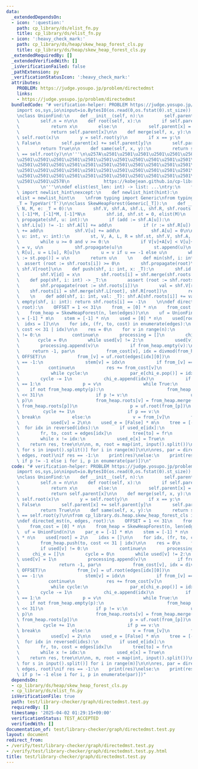 ```yaml
---
data:
  _extendedDependsOn:
  - icon: ':question:'
    path: cp_library/ds/elist_fn.py
    title: cp_library/ds/elist_fn.py
  - icon: ':heavy_check_mark:'
    path: cp_library/ds/heap/skew_heap_forest_cls.py
    title: cp_library/ds/heap/skew_heap_forest_cls.py
  _extendedRequiredBy: []
  _extendedVerifiedWith: []
  _isVerificationFailed: false
  _pathExtension: py
  _verificationStatusIcon: ':heavy_check_mark:'
  attributes:
    PROBLEM: https://judge.yosupo.jp/problem/directedmst
    links:
    - https://judge.yosupo.jp/problem/directedmst
  bundledCode: "# verification-helper: PROBLEM https://judge.yosupo.jp/problem/directedmst\n\
    import os,sys,io\ninput=io.BytesIO(os.read(0,os.fstat(0).st_size)).readline\n\n\
    \nclass UnionFind:\n    def __init__(self, n):\n        self.parent = [-1] * n\n\
    \        self.n = n\n\n    def root(self, x):\n        if self.parent[x] < 0:\n\
    \            return x\n        else:\n            self.parent[x] = self.root(self.parent[x])\n\
    \            return self.parent[x]\n\n    def merge(self, x, y):\n        x =\
    \ self.root(x)\n        y = self.root(y)\n        if x == y:\n            return\
    \ False\n        self.parent[x] += self.parent[y]\n        self.parent[y] = x\n\
    \        return True\n\n    def same(self, x, y):\n        return self.root(x)\
    \ == self.root(y)\n\n'''\n\u257A\u2501\u2501\u2501\u2501\u2501\u2501\u2501\u2501\
    \u2501\u2501\u2501\u2501\u2501\u2501\u2501\u2501\u2501\u2501\u2501\u2501\u2501\
    \u2501\u2501\u2501\u2501\u2501\u2501\u2501\u2501\u2501\u2501\u2501\u2501\u2501\
    \u2501\u2501\u2501\u2501\u2501\u2501\u2501\u2501\u2501\u2501\u2501\u2501\u2501\
    \u2501\u2501\u2501\u2501\u2501\u2501\u2501\u2501\u2501\u2501\u2501\u2501\u2501\
    \u2501\u2501\u2578\n             https://kobejean.github.io/cp-library       \
    \        \n'''\n\ndef elist(est_len: int) -> list: ...\ntry:\n    from __pypy__\
    \ import newlist_hint\nexcept:\n    def newlist_hint(hint):\n        return []\n\
    elist = newlist_hint\n    \nfrom typing import Generic\nfrom typing import TypeVar\n\
    _T = TypeVar('T')\n\nclass SkewHeapForest(Generic[_T]):\n    def __init__(shf,\
    \ N, M, e: _T = 0):\n        shf.V, shf.A, shf.L, shf.R, shf.roots = [e]*M, [e]*M,\
    \ [-1]*M, [-1]*M, [-1]*N\n        shf.id, shf.st = 0, elist(M)\n    \n    def\
    \ propagate(shf, u: int):\n        if (add := shf.A[u]):\n            if (l :=\
    \ shf.L[u]) != -1: shf.A[l] += add\n            if (r := shf.R[u]) != -1: shf.A[r]\
    \ += add\n            shf.V[u] += add\n            shf.A[u] = 0\n\n    def merge(shf,\
    \ u: int, v: int):\n        st, V, A, L, R = shf.st, shf.V, shf.A, shf.L, shf.R\n\
    \        while u >= 0 and v >= 0:\n            if V[v]+A[v] < V[u]+A[u]: u, v\
    \ = v, u\n            shf.propagate(u)\n            st.append(u)\n           \
    \ R[u], u = L[u], R[u]\n        u = v if u == -1 else u\n        while st: L[u\
    \ := st.pop()] = u\n        return u\n    \n    def min(shf, i: int):\n      \
    \  assert (root := shf.roots[i]) >= 0\n        shf.propagate(root)\n        return\
    \ shf.V[root]\n\n    def push(shf, i: int, x: _T):\n        shf.id = (id := shf.id)+1\n\
    \        shf.V[id] = x\n        shf.roots[i] = shf.merge(shf.roots[i], id)\n\n\
    \    def pop(shf, i: int) -> _T:\n        assert (root := shf.roots[i]) >= 0\n\
    \        shf.propagate(root := shf.roots[i])\n        val = shf.V[root]\n    \
    \    shf.roots[i] = shf.merge(shf.L[root], shf.R[root])\n        return val\n\
    \    \n    def add(shf, i: int, val: _T): shf.A[shf.roots[i]] += val\n    def\
    \ empty(shf, i: int): return shf.roots[i] == -1\n    \n\ndef directed_mst(n, edges,\
    \ root):\n    OFFSET = 1 << 31\n    from_ = [0] * n\n    from_cost = [0] * n\n\
    \    from_heap = SkewHeapForest(n, len(edges))\n\n    uf = UnionFind(n)\n    par_e\
    \ = [-1] * m\n    stem = [-1] * n\n    used = [0] * n\n    used[root] = 2\n  \
    \  idxs = []\n\n    for idx, (fr, to, cost) in enumerate(edges):\n        from_heap.push(to,\
    \ cost << 31 | idx)\n\n    res = 0\n    for v in range(n):\n        if used[v]\
    \ != 0:\n            continue\n        processing = []\n        chi_e = []\n \
    \       cycle = 0\n        while used[v] != 2:\n            used[v] = 1\n    \
    \        processing.append(v)\n            if from_heap.empty(v):\n          \
    \     return -1, par\n            from_cost[v], idx = divmod(from_heap.pop(v),\
    \ OFFSET)\n            from_[v] = uf.root(edges[idx][0])\n            if stem[v]\
    \ == -1:\n                stem[v] = idx\n            if from_[v] == v:\n     \
    \           continue\n            res += from_cost[v]\n            idxs.append(idx)\n\
    \            while cycle:\n                par_e[chi_e.pop()] = idx\n        \
    \        cycle -= 1\n            chi_e.append(idx)\n            if used[from_[v]]\
    \ == 1:\n                p = v\n                while True:\n                \
    \    if not from_heap.empty(p):\n                        from_heap.add(p, -from_cost[p]\
    \ << 31)\n                    if p != v:\n                        uf.merge(v,\
    \ p)\n                        from_heap.roots[v] = from_heap.merge(from_heap.roots[v],\
    \ from_heap.roots[p])\n                    p = uf.root(from_[p])\n           \
    \         cycle += 1\n                    if p == v:\n                       \
    \ break\n            else:\n                v = from_[v]\n        for v in processing:\n\
    \            used[v] = 2\n\n    used_e = [False] * m\n    tree = [-1] * n\n  \
    \  for idx in reversed(idxs):\n        if used_e[idx]:\n            continue\n\
    \        fr, to, cost = edges[idx]\n        tree[to] = fr\n        x = stem[to]\n\
    \        while x != idx:\n            used_e[x] = True\n            x = par_e[x]\n\
    \    return res, tree\n\n\nn, m, root = map(int, input().split())\nedges = [[int(s)\
    \ for s in input().split()] for i in range(m)]\n\n\nres, par = directed_mst(n,\
    \ edges, root)\nif res == -1:\n    print(res)\nelse:\n    print(res)\n    print(*[p\
    \ if p != -1 else i for i, p in enumerate(par)])\n"
  code: "# verification-helper: PROBLEM https://judge.yosupo.jp/problem/directedmst\n\
    import os,sys,io\ninput=io.BytesIO(os.read(0,os.fstat(0).st_size)).readline\n\n\
    \nclass UnionFind:\n    def __init__(self, n):\n        self.parent = [-1] * n\n\
    \        self.n = n\n\n    def root(self, x):\n        if self.parent[x] < 0:\n\
    \            return x\n        else:\n            self.parent[x] = self.root(self.parent[x])\n\
    \            return self.parent[x]\n\n    def merge(self, x, y):\n        x =\
    \ self.root(x)\n        y = self.root(y)\n        if x == y:\n            return\
    \ False\n        self.parent[x] += self.parent[y]\n        self.parent[y] = x\n\
    \        return True\n\n    def same(self, x, y):\n        return self.root(x)\
    \ == self.root(y)\n\nfrom cp_library.ds.heap.skew_heap_forest_cls import SkewHeapForest\n\
    \ndef directed_mst(n, edges, root):\n    OFFSET = 1 << 31\n    from_ = [0] * n\n\
    \    from_cost = [0] * n\n    from_heap = SkewHeapForest(n, len(edges))\n\n  \
    \  uf = UnionFind(n)\n    par_e = [-1] * m\n    stem = [-1] * n\n    used = [0]\
    \ * n\n    used[root] = 2\n    idxs = []\n\n    for idx, (fr, to, cost) in enumerate(edges):\n\
    \        from_heap.push(to, cost << 31 | idx)\n\n    res = 0\n    for v in range(n):\n\
    \        if used[v] != 0:\n            continue\n        processing = []\n   \
    \     chi_e = []\n        cycle = 0\n        while used[v] != 2:\n           \
    \ used[v] = 1\n            processing.append(v)\n            if from_heap.empty(v):\n\
    \               return -1, par\n            from_cost[v], idx = divmod(from_heap.pop(v),\
    \ OFFSET)\n            from_[v] = uf.root(edges[idx][0])\n            if stem[v]\
    \ == -1:\n                stem[v] = idx\n            if from_[v] == v:\n     \
    \           continue\n            res += from_cost[v]\n            idxs.append(idx)\n\
    \            while cycle:\n                par_e[chi_e.pop()] = idx\n        \
    \        cycle -= 1\n            chi_e.append(idx)\n            if used[from_[v]]\
    \ == 1:\n                p = v\n                while True:\n                \
    \    if not from_heap.empty(p):\n                        from_heap.add(p, -from_cost[p]\
    \ << 31)\n                    if p != v:\n                        uf.merge(v,\
    \ p)\n                        from_heap.roots[v] = from_heap.merge(from_heap.roots[v],\
    \ from_heap.roots[p])\n                    p = uf.root(from_[p])\n           \
    \         cycle += 1\n                    if p == v:\n                       \
    \ break\n            else:\n                v = from_[v]\n        for v in processing:\n\
    \            used[v] = 2\n\n    used_e = [False] * m\n    tree = [-1] * n\n  \
    \  for idx in reversed(idxs):\n        if used_e[idx]:\n            continue\n\
    \        fr, to, cost = edges[idx]\n        tree[to] = fr\n        x = stem[to]\n\
    \        while x != idx:\n            used_e[x] = True\n            x = par_e[x]\n\
    \    return res, tree\n\n\nn, m, root = map(int, input().split())\nedges = [[int(s)\
    \ for s in input().split()] for i in range(m)]\n\n\nres, par = directed_mst(n,\
    \ edges, root)\nif res == -1:\n    print(res)\nelse:\n    print(res)\n    print(*[p\
    \ if p != -1 else i for i, p in enumerate(par)])"
  dependsOn:
  - cp_library/ds/heap/skew_heap_forest_cls.py
  - cp_library/ds/elist_fn.py
  isVerificationFile: true
  path: test/library-checker/graph/directedmst.test.py
  requiredBy: []
  timestamp: '2025-04-02 01:29:15+09:00'
  verificationStatus: TEST_ACCEPTED
  verifiedWith: []
documentation_of: test/library-checker/graph/directedmst.test.py
layout: document
redirect_from:
- /verify/test/library-checker/graph/directedmst.test.py
- /verify/test/library-checker/graph/directedmst.test.py.html
title: test/library-checker/graph/directedmst.test.py
---
```


